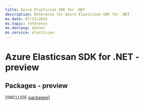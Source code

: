 ```yaml
---
title: Azure Elasticsan SDK for .NET
description: Reference for Azure Elasticsan SDK for .NET
ms.date: 07/11/2025
ms.topic: reference
ms.devlang: dotnet
ms.service: elasticsan
---
```

# Azure Elasticsan SDK for .NET - preview
## Packages - preview
[!INCLUDE [packages](elasticsan-index.md)]